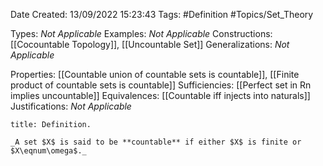 <div class="topSpace"></div>

Date Created: 13/09/2022 15:23:43
Tags: #Definition #Topics/Set_Theory

Types: _Not Applicable_
Examples: _Not Applicable_
Constructions: [[Cocountable Topology]], [[Uncountable Set]]
Generalizations: _Not Applicable_

Properties: [[Countable union of countable sets is countable]], [[Finite product of countable sets is countable]]
Sufficiencies: [[Perfect set in Rn implies uncountable]]
Equivalences: [[Countable iff injects into naturals]]
Justifications: _Not Applicable_

``` ad-Definition
title: Definition.

_A set $X$ is said to be **countable** if either $X$ is finite or $X\eqnum\omega$._

```

